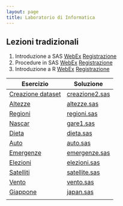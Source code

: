 ```yaml
---
layout: page
title: Laboratorio di Informatica
---
```

 
## Lezioni tradizionali

1.  Introduzione a SAS [WebEx]() [Registrazione]()
1.  Procedure in   SAS [WebEx]() [Registrazione]()
1.  Introduzione a R   [WebEx]() [Registrazione]()



| Esercizio                            | Soluzione                                 |
| ---------------                      | -------------                             |
| [Creazione dataset](testi/creazione) | [creazione2.sas](Esercizi/creazione2.sas) |
| [Altezze](testi/altezze)             | [altezze.sas](Esercizi/altezze.sas)       |
| [Regioni](testi/regioni)             | [regioni.sas](Esercizi/regioni.sas)       |
| [Nascar](testi/nascar)               | [gare1.sas](Esercizi/gare1.sas)           |
| [Dieta](testi/dieta)                 | [dieta.sas](Esercizi/dieta.sas)           |
| [Auto](testi/auto)                   | [auto.sas](Esercizi/auto.sas)             |
| [Emergenze](testi/emergenze)         | [emergenze.sas](Esercizi/emergenze.sas)   |
| [Elezioni](testi/elezioni)           | [elezioni.sas](Esercizi/elezioni.sas)     |
| [Satelliti](testi/satelliti)         | [satellite.sas](Esercizi/satellite.sas)   |
| [Vento](testi/vento)                 | [vento.sas](Esercizi/vento.sas)           |
| [Giappone](testi/giappone)           | [japan.sas](Esercizi/japan.sas)           |
|                                      |                                           |


